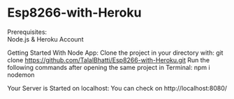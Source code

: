 # Esp8266-with-Heroku
Prerequisites:  
  Node.js & Heroku Account

Getting Started With Node App:
  Clone the project in your directory with: git clone https://github.com/TalalBhatti/Esp8266-with-Heroku.git
  Run the following commands after opening the same project in Terminal:
  npm i
  nodemon
  
  Your Server is Started on localhost: You can check on http://localhost:8080/
